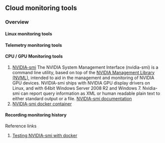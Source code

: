 ## Cloud monitoring tools

### Overview 

#### Linux monitoring tools 

#### Telemetry monitoring tools 

#### CPU / GPU Monitoring tools 
1. [NVIDIA-smi](https://developer.nvidia.com/nvidia-system-management-interface) 
The NVIDIA System Management Interface (nvidia-smi) is a command line utility, based on top of the [NVIDIA Management Library (NVML)](https://developer.nvidia.com/nvidia-management-library-nvml), intended to aid in the management and monitoring of NVIDIA GPU devices.
NVIDIA-smi ships with NVIDIA GPU display drivers on Linux, and with 64bit Windows Server 2008 R2 and Windows 7. Nvidia-smi can report query information as XML or human readable plain text to either standard output or a file. 
[NVIDIA-smi documentation](http://developer.download.nvidia.com/compute/DCGM/docs/nvidia-smi-367.38.pdf)
2. [NVIDIA-smi docker container]()

#### Recording monitoring history 

Reference links
1. [Testing NVIDIA-smi with docker](https://learning.oreilly.com/library/view/generative-adversarial-networks/9781789139907/66f7aba5-465e-4958-a2c6-55319edf12c1.xhtml) 
